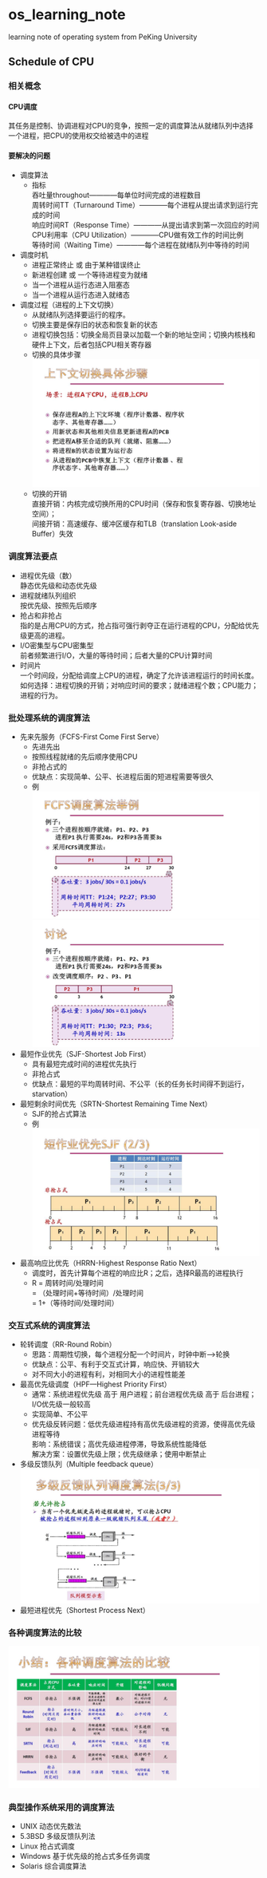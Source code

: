 # os_learning_note
learning note of operating system from PeKing University
## Schedule of CPU
### 相关概念
#### CPU调度
其任务是控制、协调进程对CPU的竞争，按照一定的调度算法从就绪队列中选择一个进程，把CPU的使用权交给被选中的进程
#### 要解决的问题
* 调度算法
    - 指标<br>
    吞吐量throughout————每单位时间完成的进程数目<br>
    周转时间TT（Turnaround Time）————每个进程从提出请求到运行完成的时间<br>
    响应时间RT（Response Time）————从提出请求到第一次回应的时间<br>
    CPU利用率（CPU Utilization）————CPU做有效工作的时间比例<br>
    等待时间（Waiting Time）————每个进程在就绪队列中等待的时间<br>
* 调度时机
    - 进程正常终止 或 由于某种错误终止
    - 新进程创建 或 一个等待进程变为就绪
    - 当一个进程从运行态进入阻塞态
    - 当一个进程从运行态进入就绪态
* 调度过程（进程的上下文切换）
    - 从就绪队列选择要运行的程序。
    - 切换主要是保存旧的状态和恢复新的状态
    - 进程切换包括：切换全局页目录以加载一个新的地址空间；切换内核栈和硬件上下文，后者包括CPU相关寄存器
    - 切换的具体步骤<br>
    ![process_of_switch](https://github.com/sjtujw/os_learning_note/raw/master/img/process_of_switch.jpg)
    - 切换的开销<br>
直接开销：内核完成切换所用的CPU时间（保存和恢复寄存器、切换地址空间）；<br>
间接开销：高速缓存、缓冲区缓存和TLB（translation Look-aside Buffer）失效
### 调度算法要点
* 进程优先级（数）<br>
静态优先级和动态优先级
* 进程就绪队列组织<br>
按优先级、按照先后顺序
* 抢占和非抢占<br>
指的是占用CPU的方式，抢占指可强行剥夺正在运行进程的CPU，分配给优先级更高的进程。
* I/O密集型与CPU密集型<br>
前者频繁进行I/O，大量的等待时间；后者大量的CPU计算时间
* 时间片<br>
一个时间段，分配给调度上CPU的进程，确定了允许该进程运行的时间长度。<br>
如何选择：进程切换的开销；对响应时间的要求；就绪进程个数；CPU能力；进程的行为。<br>
### 批处理系统的调度算法
* 先来先服务（FCFS-First Come First Serve）
    - 先进先出
    - 按照线程就绪的先后顺序使用CPU
    - 非抢占式的
    - 优缺点：实现简单、公平、长进程后面的短进程需要等很久
    - 例
    ![fcfs1](https://github.com/sjtujw/os_learning_note/raw/master/img/fcfs1.jpg)
    ![fcfs2](https://github.com/sjtujw/os_learning_note/raw/master/img/fcfs2.jpg)
* 最短作业优先（SJF-Shortest Job First）
    - 具有最短完成时间的进程优先执行
    - 非抢占式
    - 优缺点：最短的平均周转时间、不公平（长的任务长时间得不到运行，starvation）
* 最短剩余时间优先（SRTN-Shortest Remaining Time Next）
    - SJF的抢占式算法
    - 例
    ![sjf](https://github.com/sjtujw/os_learning_note/raw/master/img/sjf.jpg)
* 最高响应比优先（HRRN-Highest Response Ratio Next）
    - 调度时，首先计算每个进程的响应比R；之后，选择R最高的进程执行
    - R = 周转时间/处理时间<br>
        = （处理时间+等待时间）/处理时间<br>
        = 1+（等待时间/处理时间）<br>
### 交互式系统的调度算法
* 轮转调度（RR-Round Robin）
    - 思路：周期性切换，每个进程分配一个时间片，时钟中断——>轮换
    - 优缺点：公平、有利于交互式计算，响应快、开销较大
    - 对不同大小的进程有利，对相同大小的进程性能差
* 最高优先级调度（HPF—Highest Priority First）
    - 通常：系统进程优先级 高于 用户进程；前台进程优先级 高于 后台进程；I/O优先级一般较高
    - 实现简单、不公平
    - 优先级反转问题：低优先级进程持有高优先级进程的资源，使得高优先级进程等待<br>
    影响：系统错误；高优先级进程停滞，导致系统性能降低<br>
    解决方案：设置优先级上限；优先级继承；使用中断禁止<br>
* 多级反馈队列（Multiple feedback queue）
![mfq](https://github.com/sjtujw/os_learning_note/raw/master/img/mfq.jpg)
* 最短进程优先（Shortest Process Next）
### 各种调度算法的比较
![comparison](https://github.com/sjtujw/os_learning_note/raw/master/img/comparison.jpg)
### 典型操作系统采用的调度算法
* UNIX 动态优先数法
* 5.3BSD 多级反馈队列法
* Linux 抢占式调度
* Windows 基于优先级的抢占式多任务调度
* Solaris 综合调度算法

